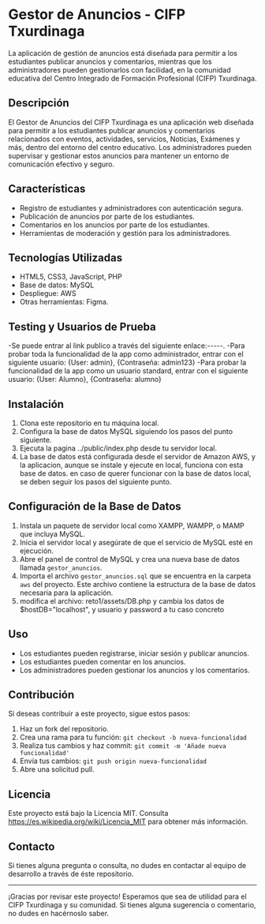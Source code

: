 # Gestor de Anuncios - CIFP Txurdinaga

La aplicación de gestión de anuncios está diseñada para permitir a los estudiantes publicar anuncios y comentarios, mientras que los administradores pueden gestionarlos con facilidad, en la comunidad educativa del Centro Integrado de Formación Profesional (CIFP) Txurdinaga.

## Descripción

El Gestor de Anuncios del CIFP Txurdinaga es una aplicación web diseñada para permitir a los estudiantes publicar anuncios y comentarios relacionados con eventos, actividades, servicios, Noticias, Exámenes y más, dentro del entorno del centro educativo. Los administradores pueden supervisar y gestionar estos anuncios para mantener un entorno de comunicación efectivo y seguro.

## Características

- Registro de estudiantes y administradores con autenticación segura.
- Publicación de anuncios por parte de los estudiantes.
- Comentarios en los anuncios por parte de los estudiantes.
- Herramientas de moderación y gestión para los administradores.

## Tecnologías Utilizadas

- HTML5, CSS3, JavaScript, PHP
- Base de datos: MySQL
- Despliegue: AWS
- Otras herramientas: Figma.
  
## Testing y Usuarios de Prueba

-Se puede entrar al link publico a través del siguiente enlace:-----.
-Para probar toda la funcionalidad de la app como administrador, entrar con el siguiente usuario: {User: admin}, {Contraseña: admin123}
-Para probar la funcionalidad de la app como un usuario standard, entrar con el siguiente usuario: {User: Alumno}, {Contraseña: alumno}



## Instalación

1. Clona este repositorio en tu máquina local.
2. Configura la base de datos MySQL siguiendo los pasos del punto siguiente.
4. Ejecuta la pagina ../public/index.php desde tu servidor local.
5. La base de datos está configurada desde el servidor de Amazon AWS, y la aplicacion, aunque se instale y ejecute en local, funciona con esta base de datos. en caso de querer funcionar con la base de datos local, se deben seguir los pasos del siguiente punto.

## Configuración de la Base de Datos

1. Instala un paquete de servidor local como XAMPP, WAMPP, o MAMP que incluya MySQL.
2. Inicia el servidor local y asegúrate de que el servicio de MySQL esté en ejecución.
3. Abre el panel de control de MySQL y crea una nueva base de datos llamada `gestor_anuncios`.
4. Importa el archivo `gestor_anuncios.sql` que se encuentra en la carpeta `aws` del proyecto. Este archivo contiene la estructura de la base de datos necesaria para la aplicación.
5. modifica el archivo: reto1/assets/DB.php y cambia los datos de $hostDB="localhost", y usuario y password a tu caso concreto

## Uso

- Los estudiantes pueden registrarse, iniciar sesión y publicar anuncios.
- Los estudiantes pueden comentar en los anuncios.
- Los administradores pueden gestionar los anuncios y los comentarios.

## Contribución

Si deseas contribuir a este proyecto, sigue estos pasos:

1. Haz un fork del repositorio.
2. Crea una rama para tu función: `git checkout -b nueva-funcionalidad`
3. Realiza tus cambios y haz commit: `git commit -m 'Añade nueva funcionalidad'`
4. Envía tus cambios: `git push origin nueva-funcionalidad`
5. Abre una solicitud pull.

## Licencia

Este proyecto está bajo la Licencia MIT. Consulta https://es.wikipedia.org/wiki/Licencia_MIT para obtener más información.

## Contacto

Si tienes alguna pregunta o consulta, no dudes en contactar al equipo de desarrollo a través de éste repositorio.

---

¡Gracias por revisar este proyecto! Esperamos que sea de utilidad para el CIFP Txurdinaga y su comunidad. Si tienes alguna sugerencia o comentario, no dudes en hacérnoslo saber.
